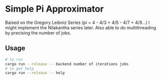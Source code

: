 # Simple Pi Approximator

Baised on the Gregory Leibniz Series (pi = 4 - 4/3 + 4/5 - 4/7 + 4/9...)
I might implement the Nilakantha series later.
Also able to do multithreading by precising the number of jobs.

## Usage

```bash
# to run
cargo run --release -- backend number of iterations jobs
# to get help
cargo run --release -- help
```

